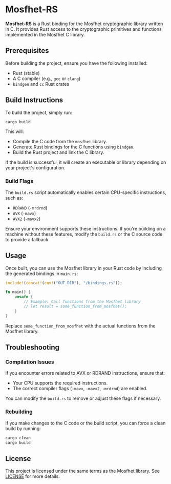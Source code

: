 # Mosfhet-RS

**Mosfhet-RS** is a Rust binding for the Mosfhet cryptographic library written in C. It provides Rust access to the cryptographic primitives and functions implemented in the Mosfhet C library.

## Prerequisites

Before building the project, ensure you have the following installed:

- Rust (stable)
- A C compiler (e.g., `gcc` or `clang`)
- `bindgen` and `cc` Rust crates

## Build Instructions

To build the project, simply run:

```bash
cargo build
```

This will:
- Compile the C code from the `mosfhet` library.
- Generate Rust bindings for the C functions using `bindgen`.
- Build the Rust project and link the C library.

If the build is successful, it will create an executable or library depending on your project's configuration.

### Build Flags

The `build.rs` script automatically enables certain CPU-specific instructions, such as:
- `RDRAND` (`-mrdrnd`)
- `AVX` (`-mavx`)
- `AVX2` (`-mavx2`)

Ensure your environment supports these instructions. If you're building on a machine without these features, modify the `build.rs` or the C source code to provide a fallback.

## Usage

Once built, you can use the Mosfhet library in your Rust code by including the generated bindings in `main.rs`:

```rust
include!(concat!(env!("OUT_DIR"), "/bindings.rs"));

fn main() {
    unsafe {
        // Example: Call functions from the Mosfhet library
        // let result = some_function_from_mosfhet();
    }
}
```

Replace `some_function_from_mosfhet` with the actual functions from the Mosfhet library.

## Troubleshooting

### Compilation Issues
If you encounter errors related to AVX or RDRAND instructions, ensure that:
- Your CPU supports the required instructions.
- The correct compiler flags (`-mavx`, `-mavx2`, `-mrdrnd`) are enabled.

You can modify the `build.rs` to remove or adjust these flags if necessary.

### Rebuilding

If you make changes to the C code or the build script, you can force a clean build by running:

```bash
cargo clean
cargo build
```

## License

This project is licensed under the same terms as the Mosfhet library. See [LICENSE](https://github.com/antoniocgj/MOSFHET/blob/main/LICENSE) for more details.